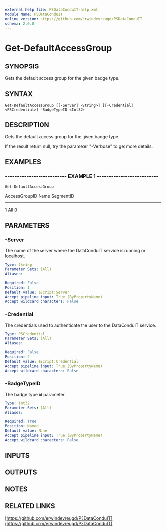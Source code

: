 ```yaml
---
external help file: PSDataConduIT-help.xml
Module Name: PSDataConduIT
online version: https://github.com/erwindevreugd/PSDataConduIT
schema: 2.0.0
---
```


# Get-DefaultAccessGroup

## SYNOPSIS
Gets the default access group for the given badge type.

## SYNTAX

```
Get-DefaultAccessGroup [[-Server] <String>] [[-Credential] <PSCredential>] -BadgeTypeID <Int32>
```

## DESCRIPTION
Gets the default access group for the given badge type. 

If the result return null, try the parameter "-Verbose" to get more details.

## EXAMPLES

### -------------------------- EXAMPLE 1 --------------------------
```
Get-DefaultAccessGroup
```

AccessGroupID Name                                     SegmentID
------------- ----                                     ---------
1             All                                      0

## PARAMETERS

### -Server
The name of the server where the DataConduIT service is running or localhost.

```yaml
Type: String
Parameter Sets: (All)
Aliases: 

Required: False
Position: 1
Default value: $Script:Server
Accept pipeline input: True (ByPropertyName)
Accept wildcard characters: False
```

### -Credential
The credentials used to authenticate the user to the DataConduIT service.

```yaml
Type: PSCredential
Parameter Sets: (All)
Aliases: 

Required: False
Position: 2
Default value: $Script:Credential
Accept pipeline input: True (ByPropertyName)
Accept wildcard characters: False
```

### -BadgeTypeID
The badge type id parameter.

```yaml
Type: Int32
Parameter Sets: (All)
Aliases: 

Required: True
Position: Named
Default value: None
Accept pipeline input: True (ByPropertyName)
Accept wildcard characters: False
```

## INPUTS

## OUTPUTS

## NOTES

## RELATED LINKS

[https://github.com/erwindevreugd/PSDataConduIT](https://github.com/erwindevreugd/PSDataConduIT)

